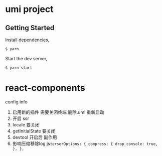 # umi project

## Getting Started

Install dependencies,

```bash
$ yarn
```

Start the dev server,

```bash
$ yarn start
```
# react-components
config info
1. 启用新的插件 需要关闭终端 删除.umi 重新启动
2. 开启 ssr 
  1. locale 要关闭
  2. getInitialState 要关闭
3. devtool 开启后 副作用
  1. 影响压缩移除log
    js```
     terserOptions: {
    compress: {
      drop_console: true,
    },
   },
    ```